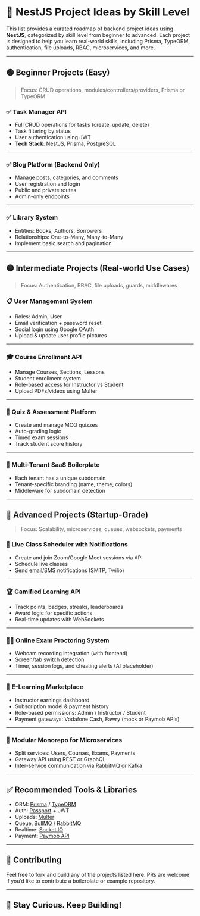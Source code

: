# 🚀 NestJS Project Ideas by Skill Level

This list provides a curated roadmap of backend project ideas using **NestJS**, categorized by skill level from beginner to advanced. Each project is designed to help you learn real-world skills, including Prisma, TypeORM, authentication, file uploads, RBAC, microservices, and more.

---

## 🟢 Beginner Projects (Easy)
> Focus: CRUD operations, modules/controllers/providers, Prisma or TypeORM

### ✅ Task Manager API
- Full CRUD operations for tasks (create, update, delete)
- Task filtering by status
- User authentication using JWT
- **Tech Stack**: NestJS, Prisma, PostgreSQL

---

### ✅ Blog Platform (Backend Only)
- Manage posts, categories, and comments
- User registration and login
- Public and private routes
- Admin-only endpoints

---

### ✅ Library System
- Entities: Books, Authors, Borrowers
- Relationships: One-to-Many, Many-to-Many
- Implement basic search and pagination

---

## 🟡 Intermediate Projects (Real-world Use Cases)
> Focus: Authentication, RBAC, file uploads, guards, middlewares

### 📋 User Management System
- Roles: Admin, User
- Email verification + password reset
- Social login using Google OAuth
- Upload & update user profile pictures

---

### 🎓 Course Enrollment API
- Manage Courses, Sections, Lessons
- Student enrollment system
- Role-based access for Instructor vs Student
- Upload PDFs/videos using Multer

---

### 📝 Quiz & Assessment Platform
- Create and manage MCQ quizzes
- Auto-grading logic
- Timed exam sessions
- Track student score history

---

### 🏢 Multi-Tenant SaaS Boilerplate
- Each tenant has a unique subdomain
- Tenant-specific branding (name, theme, colors)
- Middleware for subdomain detection

---

## 🔴 Advanced Projects (Startup-Grade)
> Focus: Scalability, microservices, queues, websockets, payments

### 📅 Live Class Scheduler with Notifications
- Create and join Zoom/Google Meet sessions via API
- Schedule live classes
- Send email/SMS notifications (SMTP, Twilio)

---

### 🏆 Gamified Learning API
- Track points, badges, streaks, leaderboards
- Award logic for specific actions
- Real-time updates with WebSockets

---

### 🧑‍💻 Online Exam Proctoring System
- Webcam recording integration (with frontend)
- Screen/tab switch detection
- Timer, session logs, and cheating alerts (AI placeholder)

---

### 🛒 E-Learning Marketplace
- Instructor earnings dashboard
- Subscription model & payment history
- Role-based permissions: Admin / Instructor / Student
- Payment gateways: Vodafone Cash, Fawry (mock or Paymob APIs)

---

### 🧱 Modular Monorepo for Microservices
- Split services: Users, Courses, Exams, Payments
- Gateway API using REST or GraphQL
- Inter-service communication via RabbitMQ or Kafka

---

## ✅ Recommended Tools & Libraries
- ORM: [Prisma](https://www.prisma.io/) / [TypeORM](https://typeorm.io/)
- Auth: [Passport](https://docs.nestjs.com/security/authentication) + JWT
- Uploads: [Multer](https://github.com/expressjs/multer)
- Queue: [BullMQ](https://docs.bullmq.io/) / [RabbitMQ](https://www.rabbitmq.com/)
- Realtime: [Socket.IO](https://socket.io/)
- Payment: [Paymob API](https://docs.paymob.com/)

---

## 📌 Contributing

Feel free to fork and build any of the projects listed here. PRs are welcome if you’d like to contribute a boilerplate or example repository.

---

## 🧠 Stay Curious. Keep Building!
